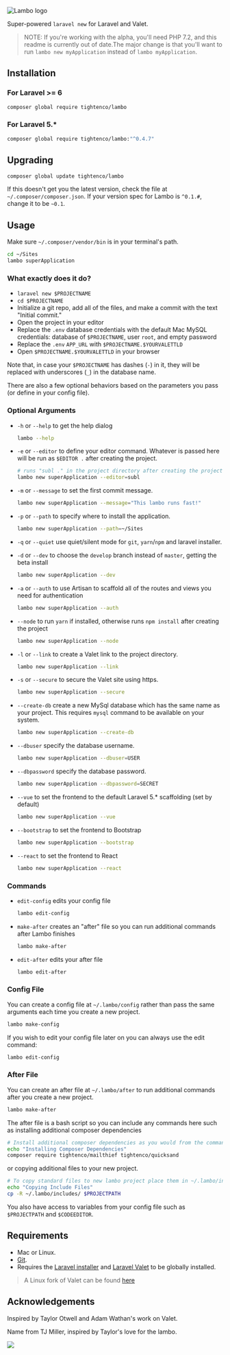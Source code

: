 ![Lambo logo](https://raw.githubusercontent.com/tightenco/lambo/master/lambo-banner.png)

Super-powered `laravel new` for Laravel and Valet.

> NOTE: If you're working with the alpha, you'll need PHP 7.2, and this readme is currently out of date.The major change is that you'll want to run `lambo new myApplication` instead of `lambo myApplication`.

## Installation

### For Laravel >= 6
```bash
composer global require tightenco/lambo
```

### For Laravel 5.*
```bash
composer global require tightenco/lambo:"^0.4.7"
```

## Upgrading

```bash
composer global update tightenco/lambo
```

If this doesn't get you the latest version, check the file at `~/.composer/composer.json`. If your version spec for Lambo is `^0.1.#`, change it to be `~0.1`.

## Usage

Make sure `~/.composer/vendor/bin` is in your terminal's path.

```bash
cd ~/Sites
lambo superApplication
```

### What exactly does it do?

- `laravel new $PROJECTNAME`
- `cd $PROJECTNAME`
- Initialize a git repo, add all of the files, and make a commit with the text "Initial commit."
- Open the project in your editor
- Replace the `.env` database credentials with the default Mac MySQL credentials: database of `$PROJECTNAME`, user `root`, and empty password
- Replace the `.env` `APP_URL` with `$PROJECTNAME.$YOURVALETTLD`
- Open `$PROJECTNAME.$YOURVALETTLD` in your browser

Note that, in case your `$PROJECTNAME` has dashes (`-`) in it, they will be replaced with underscores (`_`) in the database name.

There are also a few optional behaviors based on the parameters you pass (or define in your config file).

### Optional Arguments

- `-h` or `--help` to get the help dialog

  ```bash
  lambo --help
  ```

- `-e` or `--editor` to define your editor command. Whatever is passed here will be run as `$EDITOR .` after creating the project.

  ```bash
  # runs "subl ." in the project directory after creating the project
  lambo new superApplication --editor=subl
  ```

- `-m` or `--message` to set the first commit message.

  ```bash
  lambo new superApplication --message="This lambo runs fast!"
  ```

- `-p` or `--path` to specify where to install the application.

  ```bash
  lambo new superApplication --path=~/Sites
  ```

- `-q` or `--quiet` use quiet/silent mode for `git`, `yarn`/`npm` and laravel installer.

- `-d` or `--dev` to choose the `develop` branch instead of `master`, getting the beta install

  ```bash
  lambo new superApplication --dev
  ```

- `-a` or `--auth` to use Artisan to scaffold all of the routes and views you need for authentication

  ```bash
  lambo new superApplication --auth
  ```

- `--node` to run `yarn` if installed, otherwise runs `npm install` after creating the project

  ```bash
  lambo new superApplication --node
  ```

- `-l` or `--link` to create a Valet link to the project directory.

  ```bash
  lambo new superApplication --link
  ```

- `-s` or `--secure` to secure the Valet site using https.

  ```bash
  lambo new superApplication --secure
  ```

- `--create-db` create a new MySql database which has the same name as your project.
  This requires `mysql` command to be available on your system.

  ```bash
  lambo new superApplication --create-db
  ```

- `--dbuser` specify the database username.

  ```bash
  lambo new superApplication --dbuser=USER
  ```

- `--dbpassword` specify the database password.

  ```bash
  lambo new superApplication --dbpassword=SECRET
  ```

- `--vue` to set the frontend to the default Laravel 5.* scaffolding (set by default)

  ```bash
  lambo new superApplication --vue
  ```

- `--bootstrap` to set the frontend to Bootstrap

  ```bash
  lambo new superApplication --bootstrap
  ```

- `--react` to set the frontend to React

  ```bash
  lambo new superApplication --react
  ```

### Commands

- `edit-config` edits your config file

  ```bash
  lambo edit-config
  ```

- `make-after` creates an "after" file so you can run additional commands after Lambo finishes

  ```bash
  lambo make-after
  ```

- `edit-after` edits your after file

  ```bash
  lambo edit-after
  ```

### Config File

You can create a config file at `~/.lambo/config` rather than pass the same arguments each time you create a new project.

```bash
lambo make-config
```

If you wish to edit your config file later on you can always use the edit command:

```bash
lambo edit-config
```

### After File

You can create an after file at `~/.lambo/after` to run additional commands after you create a new project.

```bash
lambo make-after
```

The after file is a bash script so you can include any commands here such as installing additional composer dependencies

```bash
# Install additional composer dependencies as you would from the command line.
echo "Installing Composer Dependencies"
composer require tightenco/mailthief tightenco/quicksand
```

or copying additional files to your new project.

```bash
# To copy standard files to new lambo project place them in ~/.lambo/includes directory.
echo "Copying Include Files"
cp -R ~/.lambo/includes/ $PROJECTPATH
```

You also have access to variables from your config file such as `$PROJECTPATH` and `$CODEEDITOR`.

## Requirements

- Mac or Linux.
- [Git](https://git-scm.com).
- Requires the [Laravel installer](https://laravel.com/docs/installation#installing-laravel) and [Laravel Valet](https://laravel.com/docs/valet) to be globally installed.

> A Linux fork of Valet can be found [here](https://github.com/cpriego/valet-linux)

## Acknowledgements

Inspired by Taylor Otwell and Adam Wathan's work on Valet.

Name from TJ Miller, inspired by Taylor's love for the lambo.

![](https://i.imgur.com/CrS803Y.gif)
